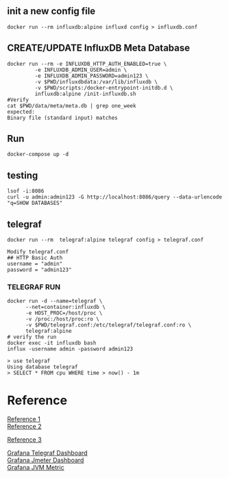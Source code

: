 
## init a new config file
```
docker run --rm influxdb:alpine influxd config > influxdb.conf
```

## CREATE/UPDATE InfluxDB Meta Database
```
docker run --rm -e INFLUXDB_HTTP_AUTH_ENABLED=true \
         -e INFLUXDB_ADMIN_USER=admin \
         -e INFLUXDB_ADMIN_PASSWORD=admin123 \
         -v $PWD/influxdbdata:/var/lib/influxdb \
         -v $PWD/scripts:/docker-entrypoint-initdb.d \
         influxdb:alpine /init-influxdb.sh
#Verify
cat $PWD/data/meta/meta.db | grep one_week
expected:
Binary file (standard input) matches
```

## Run
```
docker-compose up -d
```

## testing
```
lsof -i:8086
curl -u admin:admin123 -G http://localhost:8086/query --data-urlencode "q=SHOW DATABASES"
```

##  telegraf
```
docker run --rm  telegraf:alpine telegraf config > telegraf.conf

Modify telegraf.conf
## HTTP Basic Auth
username = "admin"
password = "admin123"
```
### TELEGRAF RUN
```
docker run -d --name=telegraf \
      --net=container:influxdb \
      -e HOST_PROC=/host/proc \
      -v /proc:/host/proc:ro \
      -v $PWD/telegraf.conf:/etc/telegraf/telegraf.conf:ro \
      telegraf:alpine
# verify the run
docker exec -it influxdb bash
influx -username admin -password admin123

> use telegraf
Using database telegraf
> SELECT * FROM cpu WHERE time > now() - 1m
```

# Reference
[Reference 1](https://thenewstack.io/how-to-setup-influxdb-telegraf-and-grafana-on-docker-part-1/)<br>
[Reference 2](https://thenewstack.io/how-to-setup-influxdb-telegraf-and-grafana-on-docker-part-2)<br>

[Reference 3](https://github.com/DataDog/java-dogstatsd-client)<br>

[Grafana Telegraf Dashboard](https://grafana.com/grafana/dashboards/1443)<br>
[Grafana Jmeter Dashboard](https://grafana.com/grafana/dashboards/5496)<br>
[Grafana JVM Metric](https://grafana.com/grafana/dashboards/9600)
